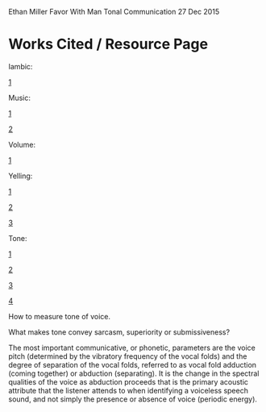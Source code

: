 Ethan Miller
Favor With Man
Tonal Communication
27 Dec 2015
  

# Works Cited / Resource Page

Iambic:

[1](http://examples.yourdictionary.com/examples-of-iambic.html)

Music:

[1](https://www.youtube.com/watch?v=E1zvQNvZVCY)

[2](https://www.youtube.com/watch?v=Rl9MLm2o9rA)

Volume:

[1](http://www.ask.com/science/decibel-range-normal-human-speaking-voice-aeafbe7b53044159)

Yelling:

[1](https://answers.yahoo.com/question/index?qid=20111114193626AAx1q2k)

[2](https://positivepeacewarriornetwork.wordpress.com/2013/04/12/yelling-without-yelling/)

[3](https://www.psychologytoday.com/blog/evolution-the-self/201106/the-paradox-anger-strength-or-weakness)

Tone:

[1](http://study.com/academy/lesson/what-is-tone-definition-examples-quiz.html)

[2](http://www.bodylanguageuniversity.com/public/206.cfm)

[3](https://en.wikipedia.org/wiki/Human_voice)

[4](https://www.youtube.com/watch?v=vJ3aRtpRNRY)

How to measure tone of voice.

What makes tone convey sarcasm, superiority or submissiveness?

The most important communicative, or phonetic, parameters are the voice pitch (determined by the vibratory frequency of the vocal folds) and the degree of separation of the vocal folds, referred to as vocal fold adduction (coming together) or abduction (separating). It is the change in the spectral qualities of the voice as abduction proceeds that is the primary acoustic attribute that the listener attends to when identifying a voiceless speech sound, and not simply the presence or absence of voice (periodic energy).